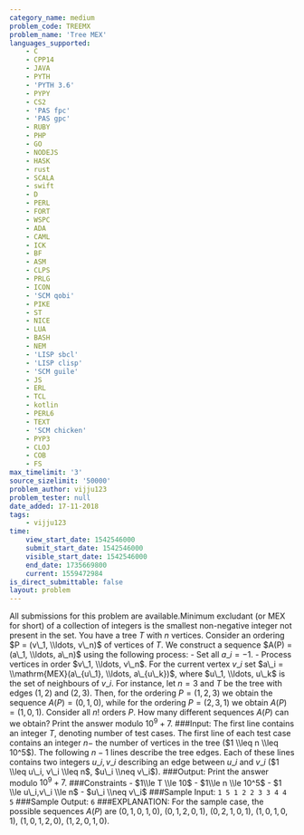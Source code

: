 ```yaml
---
category_name: medium
problem_code: TREEMX
problem_name: 'Tree MEX'
languages_supported:
    - C
    - CPP14
    - JAVA
    - PYTH
    - 'PYTH 3.6'
    - PYPY
    - CS2
    - 'PAS fpc'
    - 'PAS gpc'
    - RUBY
    - PHP
    - GO
    - NODEJS
    - HASK
    - rust
    - SCALA
    - swift
    - D
    - PERL
    - FORT
    - WSPC
    - ADA
    - CAML
    - ICK
    - BF
    - ASM
    - CLPS
    - PRLG
    - ICON
    - 'SCM qobi'
    - PIKE
    - ST
    - NICE
    - LUA
    - BASH
    - NEM
    - 'LISP sbcl'
    - 'LISP clisp'
    - 'SCM guile'
    - JS
    - ERL
    - TCL
    - kotlin
    - PERL6
    - TEXT
    - 'SCM chicken'
    - PYP3
    - CLOJ
    - COB
    - FS
max_timelimit: '3'
source_sizelimit: '50000'
problem_author: vijju123
problem_tester: null
date_added: 17-11-2018
tags:
    - vijju123
time:
    view_start_date: 1542546000
    submit_start_date: 1542546000
    visible_start_date: 1542546000
    end_date: 1735669800
    current: 1559472984
is_direct_submittable: false
layout: problem
---
```

All submissions for this problem are available.Minimum excludant (or MEX for short) of a collection of integers is the smallest non-negative integer not present in the set. You have a tree $T$ with $n$ vertices. Consider an ordering $P = (v\_1, \\ldots, v\_n)$ of vertices of $T$. We construct a sequence $A(P) = (a\_1, \\ldots, a\_n)$ using the following process: - Set all $a\_i = -1$. - Process vertices in order $v\_1, \\ldots, v\_n$. For the current vertex $v\_i$ set $a\_i = \\mathrm{MEX}(a\_{u\_1}, \\ldots, a\_{u\_k})$, where $u\_1, \\ldots, u\_k$ is the set of neighbours of $v\_i$. For instance, let $n = 3$ and $T$ be the tree with edges $(1, 2)$ and $(2, 3)$. Then, for the ordering $P = (1, 2, 3)$ we obtain the sequence $A(P) = (0, 1, 0)$, while for the ordering $P = (2, 3, 1)$ we obtain $A(P) = (1, 0, 1)$. Consider all $n!$ orders $P$. How many different sequences $A(P)$ can we obtain? Print the answer modulo $10^9 + 7$. ###Input: The first line contains an integer $T$, denoting number of test cases. The first line of each test case contains an integer $n-$ the number of vertices in the tree ($1 \\leq n \\leq 10^5$). The following $n - 1$ lines describe the tree edges. Each of these lines contains two integers $u\_i, v\_i$ describing an edge between $u\_i$ and $v\_i$ ($1 \\leq u\_i, v\_i \\leq n$, $u\_i \\neq v\_i$). ###Output: Print the answer modulo $10^9 + 7$. ###Constraints - $1\\le T \\le 10$ - $1\\le n \\le 10^5$ - $1 \\le u\_i,v\_i \\le n$ - $u\_i \\neq v\_i$ ###Sample Input: ``` 1 5 1 2 2 3 3 4 4 5 ``` ###Sample Output: `6` ###EXPLANATION: For the sample case, the possible sequences $A(P)$ are $(0, 1, 0, 1, 0)$, $(0, 1, 2, 0, 1)$, $(0, 2, 1, 0, 1)$, $(1, 0, 1, 0, 1)$, $(1, 0, 1, 2, 0)$, $(1, 2, 0, 1, 0$).
